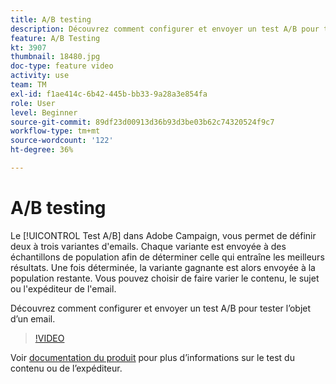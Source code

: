 ```yaml
---
title: A/B testing
description: Découvrez comment configurer et envoyer un test A/B pour tester l’objet d’un email.
feature: A/B Testing
kt: 3907
thumbnail: 18480.jpg
doc-type: feature video
activity: use
team: TM
exl-id: f1ae414c-6b42-445b-bb33-9a28a3e854fa
role: User
level: Beginner
source-git-commit: 89df23d00913d36b93d3be03b62c74320524f9c7
workflow-type: tm+mt
source-wordcount: '122'
ht-degree: 36%

---
```


# A/B testing

Le [!UICONTROL Test A/B] dans Adobe Campaign, vous permet de définir deux à trois variantes d&#39;emails. Chaque variante est envoyée à des échantillons de population afin de déterminer celle qui entraîne les meilleurs résultats. Une fois déterminée, la variante gagnante est alors envoyée à la population restante. Vous pouvez choisir de faire varier le contenu, le sujet ou l&#39;expéditeur de l&#39;email.

Découvrez comment configurer et envoyer un test A/B pour tester l’objet d’un email.

>[!VIDEO](https://video.tv.adobe.com/v/18480?quality=12&learn=on)

Voir [documentation du produit](https://experienceleague.adobe.com/docs/campaign-standard/using/communication-channels/email-messages/designing-an-a-b-test-email.html) pour plus d’informations sur le test du contenu ou de l’expéditeur.
